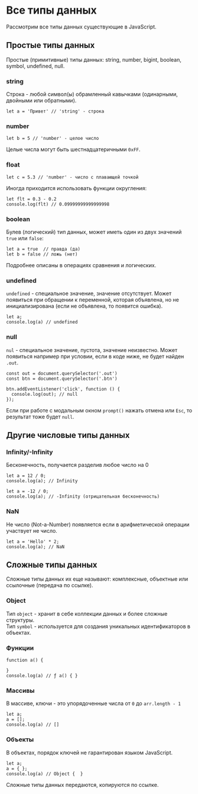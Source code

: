 # Все типы данных
Рассмотрим все типы данных существующие в JavaScript.

## Простые типы данных
Простые (примитивные) типы данных: string, number, bigint, boolean, symbol, undefined, null.

### string
Строка - любой символ(ы) обрамленный кавычками (одинарными, двойными или обратными).

    let a = 'Привет' // 'string' - строка

### number

    let b = 5 // 'number' - целое число

Целые числа могут быть шестнадцатеричными `0xFF`.

### float

    let c = 5.3 // 'number' - число с плавающей точкой

Иногда приходится использовать функции округления:

    let flt = 0.3 - 0.2
    console.log(flt) // 0.09999999999999998

### boolean
Булев (логический) тип данных, может иметь один из двух значений `true` или `false`:

    let a = true  // правда (да)
    let b = false // ложь (нет)

Подробнее описаны в операциях сравнения и логических.

### undefined
`undefined` - специальное значение, значение отсутствует. Может появиться при обращении к переменной, которая объявлена, но не инициализирована (если не объявлена, то появится ошибка).

    let a;
    console.log(a) // undefined

### null
`nul` - специальное значение, пустота, значение неизвестно. Может появиться например при условии, если в коде ниже, не будет найден `.out`.

    const out = document.querySelector('.out')
    const btn = document.querySelector('.btn')

    btn.addEventListener('click', function () {
      console.log(out); // null
    });

Если при работе с модальным окном `prompt()` нажать отмена или `Esc`, то результат тоже будет `null`.

## Другие числовые типы данных

### Infinity/-Infinity
Бесконечность, получается разделив любое число на 0

    let a = 12 / 0;
    console.log(a); // Infinity

    let a = -12 / 0;
    console.log(a); // -Infinity (отрицательная бесконечность)

### NaN
Не число (Not-a-Number) появляется если в арифметической операции участвует не число.

    let a = 'Hello' * 2;
    console.log(a); // NaN

## Сложные типы данных
Сложные типы данных их еще называют: комплексные, объектные или ссылочные (передача по ссылке).

### Object
Тип `object` - хранит в себе коллекции данных и более сложные структуры.  
Тип `symbol` - используется для создания уникальных идентификаторов в объектах.

### Функции

    function a() {

    }
    console.log(a) // ƒ a() { }

### Массивы
В массиве, ключи - это упорядоченные числа от `0` до `arr.length - 1`

    let a;
    a = [];
    console.log(a) // []

### Объекты
В объектах, порядок ключей не гарантирован языком JavaScript.

    let a;
    a = { };
    console.log(a) // Object {  }

Сложные типы данных передаются, копируются по ссылке.
